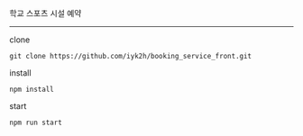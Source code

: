 학교 스포츠 시설 예약

<hr>

clone
```
git clone https://github.com/iyk2h/booking_service_front.git
```

install
```
npm install
```

start
```
npm run start
```
